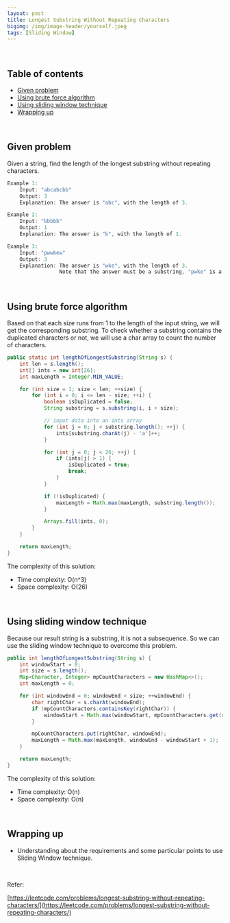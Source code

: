 ```yaml
---
layout: post
title: Longest Substring Without Repeating Characters
bigimg: /img/image-header/yourself.jpeg
tags: [Sliding Window]
---
```




<br>

## Table of contents
- [Given problem](#given-problem)
- [Using brute force algorithm](#using-brute-force-algorithm)
- [Using sliding window technique](#using-sliding-window-technique)
- [Wrapping up](#wrapping-up)



<br>

## Given problem

Given a string, find the length of the longest substring without repeating characters.

```java
Example 1:
    Input: "abcabcbb"
    Output: 3 
    Explanation: The answer is "abc", with the length of 3. 

Example 2:
    Input: "bbbbb"
    Output: 1
    Explanation: The answer is "b", with the length of 1.

Example 3:
    Input: "pwwkew"
    Output: 3
    Explanation: The answer is "wke", with the length of 3. 
                 Note that the answer must be a substring, "pwke" is a subsequence and not a substring.
```


<br>

## Using brute force algorithm

Based on that each size runs from 1 to the length of the input string, we will get the corresponding substring. To check whether a substring contains the duplicated characters or not, we will use a char array to count the number of characters.

```java
public static int lengthOfLongestSubstring(String s) {
    int len = s.length();
    int[] ints = new int[26];
    int maxLength = Integer.MIN_VALUE;

    for (int size = 1; size < len; ++size) {
        for (int i = 0; i <= len - size; ++i) {
            boolean isDuplicated = false;
            String substring = s.substring(i, i + size);

            // input data into an ints array
            for (int j = 0; j < substring.length(); ++j) {
                ints[substring.charAt(j) - 'a']++;
            }

            for (int j = 0; j < 26; ++j) {
                if (ints[j] > 1) {
                    isDuplicated = true;
                    break;
                }
            }

            if (!isDuplicated) {
                maxLength = Math.max(maxLength, substring.length());
            }

            Arrays.fill(ints, 0);
        }
    }

    return maxLength;
}
```

The complexity of this solution:
- Time complexity: O(n^3)
- Space complexity: O(26)

<br>

## Using sliding window technique

Because our result string is a substring, it is not a subsequence. So we can use the sliding window technique to overcome this problem.

```java
public int lengthOfLongestSubstring(String s) {
    int windowStart = 0;
    int size = s.length();
    Map<Character, Integer> mpCountCharacters = new HashMap<>();
    int maxLength = 0;

    for (int windowEnd = 0; windowEnd < size; ++windowEnd) {
        char rightChar = s.charAt(windowEnd);
        if (mpCountCharacters.containsKey(rightChar)) {
            windowStart = Math.max(windowStart, mpCountCharacters.get(rightChar) + 1);
        }

        mpCountCharacters.put(rightChar, windowEnd);
        maxLength = Math.max(maxLength, windowEnd - windowStart + 1);
    }

    return maxLength;
}
```

The complexity of this solution:
- Time complexity: O(n)
- Space complexity: O(n)


<br>

## Wrapping up

- Understanding about the requirements and some particular points to use Sliding Window technique.

<br>

Refer:

[https://leetcode.com/problems/longest-substring-without-repeating-characters/](https://leetcode.com/problems/longest-substring-without-repeating-characters/)